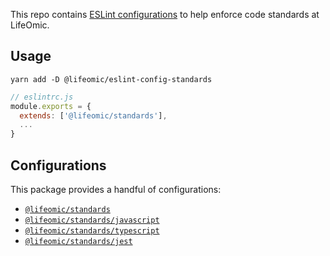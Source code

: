 This repo contains [ESLint configurations](https://eslint.org/docs/developer-guide/shareable-configs) to help enforce code standards at LifeOmic.

## Usage

```
yarn add -D @lifeomic/eslint-config-standards
```

```javascript
// eslintrc.js
module.exports = {
  extends: ['@lifeomic/standards'],
  ...
}
```

## Configurations
This package provides a handful of configurations:

- [`@lifeomic/standards`](lib/index.js)
- [`@lifeomic/standards/javascript`](lib/javascript.js)
- [`@lifeomic/standards/typescript`](lib/typescript.js)
- [`@lifeomic/standards/jest`](lib/jest.js)
